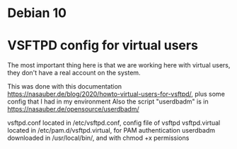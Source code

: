 # Debian 10
<h1>VSFTPD config for virtual users</h1>

The most important thing here is that we are working here with virtual users, they don't have a real account on the system.

This was done with this documentation https://nasauber.de/blog/2020/howto-virtual-users-for-vsftpd/, plus some config that I had in my environment
Also the script "userdbadm" is in https://nasauber.de/opensource/userdbadm/


vsftpd.conf located in /etc/vsftpd.conf, config file of vsftpd
vsftpd.virtual located in /etc/pam.d/vsftpd.virtual, for PAM authentication
userdbadm downloaded in /usr/local/bin/, and with chmod +x permissions
